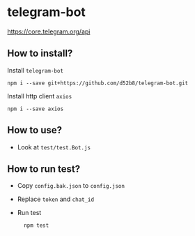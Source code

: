 # telegram-bot

https://core.telegram.org/api

## How to install?

 Install `telegram-bot`

    npm i --save git+https://github.com/d52b8/telegram-bot.git

 Install http client `axios`

    npm i --save axios

## How to use?

* Look at `test/test.Bot.js`

## How to run test?

* Copy `config.bak.json` to `config.json`
* Replace `token` and `chat_id`
* Run test

        npm test
